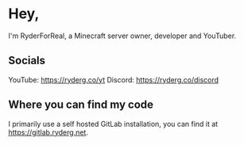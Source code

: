 
# Hey,
I'm RyderForReal, a Minecraft server owner, developer and YouTuber.

## Socials
YouTube: https://ryderg.co/yt
Discord: https://ryderg.co/discord
## Where you can find my code
I primarily use a self hosted GitLab installation, you can find it at https://gitlab.ryderg.net.
